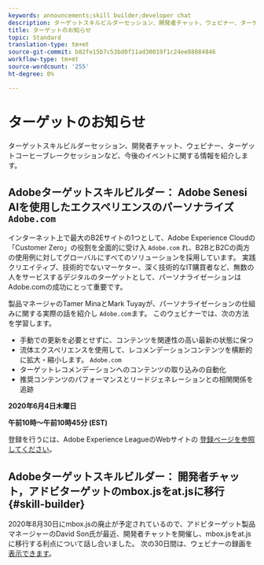 ```yaml
---
keywords: announcements;skill builder;developer chat
description: ターゲットスキルビルダーセッション、開発者チャット、ウェビナー、ターゲットコーヒーブレークセッションなど、今後のイベントに関する情報を紹介します。
title: ターゲットのお知らせ
topic: Standard
translation-type: tm+mt
source-git-commit: b82fe15b7c53bd0f11ad30019f1c24ee88884846
workflow-type: tm+mt
source-wordcount: '255'
ht-degree: 0%

---
```



# ターゲットのお知らせ

ターゲットスキルビルダーセッション、開発者チャット、ウェビナー、ターゲットコーヒーブレークセッションなど、今後のイベントに関する情報を紹介します。

## Adobeターゲットスキルビルダー： Adobe Senesi AIを使用したエクスペリエンスのパーソナライズ `Adobe.com`

インターネット上で最大のB2Eサイトの1つとして、Adobe Experience Cloudの「Customer Zero」の役割を全面的に受け入 `Adobe.com` れ、B2BとB2Cの両方の使用例に対してグローバルにすべてのソリューションを採用しています。 実践クリエイティブ、技術的でないマーケター、深く技術的なIT購買者など、無数の人をサービスするデジタルのターゲットとして、パーソナライゼーションはAdobe.comの成功にとって重要です。

製品マネージャのTamer MinaとMark Tuyayが、パーソナライゼーションの仕組みに関する実際の話を紹介し `Adobe.com`ます。 このウェビナーでは、次の方法を学習します。

* 手動での更新を必要とせずに、コンテンツを関連性の高い最新の状態に保つ
* 流体エクスペリエンスを使用して、レコメンデーションコンテンツを横断的に拡大・縮小します。 `Adobe.com`
* ターゲットレコメンデーションへのコンテンツの取り込みの自動化
* 推奨コンテンツのパフォーマンスとリードジェネレーションとの相関関係を追跡

**2020年6月4日木曜日**

**午前10時～午前10時45分 (EST)**

登録を行うには、Adobe Experience LeagueのWebサイトの [登録ページを参照してください](https://atskillbuilder-senseiai.experienceleague.adobeevents.com/)。

## Adobeターゲットスキルビルダー： 開発者チャット，アドビターゲットのmbox.jsをat.jsに移行 {#skill-builder}

2020年8月30日にmbox.jsの廃止が予定されているので、アドビターゲット製品マネージャーのDavid Son氏が最近、開発者チャットを開催し、mbox.jsをat.jsに移行する利点について話し合いました。 次の30日間は、ウェビナーの録画を [表示できます](https://seminars.adobeconnect.com/ptdo6mfo6qn6/?proto=true)。